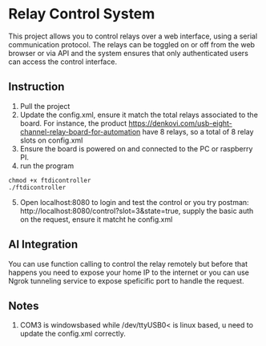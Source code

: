 # Relay Control System

This project allows you to control relays over a web interface, using a serial communication protocol. The relays can be toggled on or off from the web browser or via API and the system ensures that only authenticated users can access the control interface.

## Instruction
1. Pull the project
2. Update the config.xml, ensure it match the total relays associated to the board. For instance, the product https://denkovi.com/usb-eight-channel-relay-board-for-automation have 8 relays, so a total of 8 relay slots on config.xml
3. Ensure the board is powered on and connected to the PC or raspberry PI.
4. run the program
```
chmod +x ftdicontroller
./ftdicontroller
```
5. Open localhost:8080 to login and test the control or you try postman: http://localhost:8080/control?slot=3&state=true, supply the basic auth on the request, ensure it matcht he config.xml


## AI Integration
You can use function calling to control the relay remotely but before that happens you need to expose your home IP to the internet or you can use Ngrok tunneling service to expose speficific port to handle the request.

## Notes
1. COM3 is windowsbased while /dev/ttyUSB0< is linux based, u need to update the config.xml correctly.
